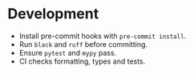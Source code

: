 <!-- File purpose: Documentation for developing the project. -->
# Development

- Install pre-commit hooks with `pre-commit install`.
- Run `black` and `ruff` before committing.
- Ensure `pytest` and `mypy` pass.
- CI checks formatting, types and tests.
